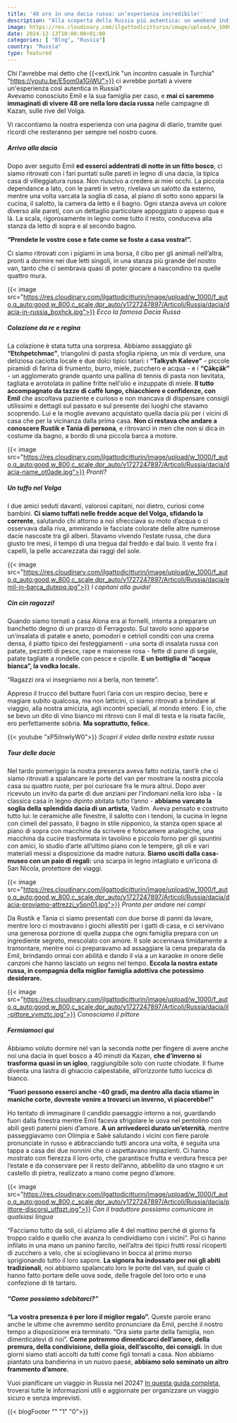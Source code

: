 ```yaml
---
title: '48 ore in una dacia russa: un’esperienza incredibile!'
description: "Alla scoperta della Russia più autentica: un weekend indimenticabile nell’autentica dacia di una famiglia russa "
image: https://res.cloudinary.com/ilgattodicitturin/image/upload/w_1000/f_auto,q_auto:good,w_800,c_scale,dpr_auto/v1731636403/Articoli/Russia/dacia/dacia-russia_tqc1dz.jpg
date: 2024-12-13T10:00:00+01:00
categories: [ "Blog", "Russia"]
country: "Russia"
type: featured
---
```


Chi l'avrebbe mai detto che {{<extLink "un incontro casuale in Turchia" "https://youtu.be/E5om0a1GiWU">}} ci avrebbe portati a vivere un'esperienza così autentica in Russia?  
Avevamo conosciuto Emil e la sua famiglia per caso, e **mai ci saremmo immaginati di vivere 48 ore nella loro dacia russa** nelle campagne di Kazan, sulle rive del Volga.

Vi raccontiamo la nostra esperienza con una pagina di diario, tramite quei ricordi che resteranno per sempre nel nostro cuore.

##### Arrivo alla dacia 
Dopo aver seguito Emil **ed esserci addentrati di notte in un fitto bosco**, ci siamo ritrovati con i fari puntati sulle pareti in legno di una dacia, la tipica casa di villeggiatura russa. 
Non riuscivo a credere ai miei occhi. La piccola dependance a lato, con le pareti in vetro, rivelava un salotto da esterno, mentre una volta varcata la soglia di casa, al piano di sotto sono apparsi la cucina, il salotto, la camera da letto e il bagno. Ogni stanza aveva un colore diverso alle pareti, con un dettaglio particolare appoggiato o appeso qua e là. La scala, rigorosamente in legno come tutto il resto, conduceva alla stanza da letto di sopra e al secondo bagno. 

**“Prendete le vostre cose e fate come se foste a casa vostra!”.**

Ci siamo ritrovati con i pigiami in una borsa, il cibo per gli animali nell’altra, pronti a dormire nei due letti singoli, in una stanza più grande del nostro van, tanto che ci sembrava quasi di poter giocare a nascondino tra quelle quattro mura. 

{{< image src="https://res.cloudinary.com/ilgattodicitturin/image/upload/w_1000/f_auto,q_auto:good,w_800,c_scale,dpr_auto/v1727247897/Articoli/Russia/dacia/dacia-in-russia_boxhck.jpg">}}
_Ecco la famosa Dacia Russa_

##### Colazione da re e regina 
La colazione è stata tutta una sorpresa. Abbiamo assaggiato gli **“Etchpetchmac”**, triangolini di pasta sfoglia ripiena, un mix di verdure, una deliziosa caciotta locale e due dolci tipici tatari: i **“Talkysh Kaleve”** - piccole piramidi di farina di frumento, burro, miele, zucchero e acqua - e i **“Çäkçäk”** - un agglomerato grande quanto una pallina di tennis di pasta non lievitata, tagliata e arrotolata in palline fritte nell'olio e inzuppate di miele.
**Il tutto accompagnato da tazze di caffè lungo, chiacchiere e confidenze, con Emil** che ascoltava paziente e curioso e non mancava di dispensare consigli utilissimi e dettagli sul passato e sul presente dei luoghi che stavamo scoprendo. 
Lui e la moglie avevano acquistato quella dacia più per i vicini di casa che per la vicinanza dalla prima casa. 
**Non ci restava che andare a conoscere Rustik e Tania di persona**, e ritrovarci in men che non si dica in costume da bagno, a bordo di una piccola barca a motore. 

{{< image src="https://res.cloudinary.com/ilgattodicitturin/image/upload/w_1000/f_auto,q_auto:good,w_800,c_scale,dpr_auto/v1727247897/Articoli/Russia/dacia/dacia-name_ot0ade.jpg">}}
_Pronti?_

##### Un tuffo nel Volga
I due amici seduti davanti, valorosi capitani, noi dietro, curiosi come bambini. **Ci siamo tuffati nelle fredde acque del Volga, sfidando la corrente**, salutando chi attorno a noi sfrecciava su moto d’acqua o ci osservava dalla riva, ammirando le facciate colorate delle altre numerose dacie nascoste tra gli alberi. Stavamo vivendo l’estate russa, che dura giusto tre mesi, il tempo di una tregua dal freddo e dal buio. Il vento fra i capelli, la pelle accarezzata dai raggi del sole. 

{{< image src="https://res.cloudinary.com/ilgattodicitturin/image/upload/w_1000/f_auto,q_auto:good,w_800,c_scale,dpr_auto/v1727247897/Articoli/Russia/dacia/emil-in-barca_dutepq.jpg">}}
_I capitani alla guida!_

##### Cin cin ragazzi!
Quando siamo tornati a casa Alona era ai fornelli, intenta a preparare un banchetto degno di un pranzo di Ferragosto. Sul tavolo sono apparse un’insalata di patate e aneto, pomodori e cetrioli conditi con una crema densa, il piatto tipico dei festeggiamenti - una sorta di insalata russa con patate, pezzetti di pesce, rape e maionese rosa - fette di pane di segale, patate tagliate a rondelle con pesce e cipolle. **E un bottiglia di “acqua bianca”, la vodka locale.** 

“Ragazzi ora vi insegniamo noi a berla, non temete”.

Appreso il trucco del buttare fuori l’aria con un respiro deciso, bere e magiare subito qualcosa, ma non latticini, ci siamo ritrovati a brindare al viaggio, alla nostra amicizia, agli incontri speciali, al mondo intero. 
E io, che se bevo un dito di vino bianco mi ritrovo con il mal di testa e la risata facile, ero perfettamente sobria. 
**Ma soprattutto, felice.**

{{< youtube "xP5iInwIyW0">}}
_Scopri il video della nostra estate russa_

##### Tour delle dacie
Nel tardo pomeriggio la nostra presenza aveva fatto notizia, tant’è che ci siamo ritrovati a spalancare le porte del van per mostrare la nostra piccola casa su quattro ruote, per poi curiosare fra le mura altrui. Dopo aver ricevuto un invito da parte di due anziani per l’indomani nella loro isba - la classica casa in legno dipinto abitata tutto l’anno -  **abbiamo varcato la soglia della splendida dacia di un artista**, Vadim. Aveva pensato e costruito tutto lui: le ceramiche alle finestre, il salotto con i tendoni, la cucina in legno con cimeli del passato, il bagno in stile nipponico, la stanza open space al piano di sopra con macchine da scrivere e fotocamere analogiche, una macchina da cucire trasformata in tavolino e piccolo forno per gli spuntini con amici, lo studio d’arte all’ultimo piano con le tempere, gli oli e vari materiali messi a disposizione da madre natura. **Siamo usciti dalla casa-museo con un paio di regali:** una scarpa in legno intagliato e un’icona di San Nicola, protettore dei viaggi. 

{{< image src="https://res.cloudinary.com/ilgattodicitturin/image/upload/w_1000/f_auto,q_auto:good,w_800,c_scale,dpr_auto/v1727247897/Articoli/Russia/dacia/dacia-proviamo-attrezzi_y5pn01.jpg">}}
_Pronta per andare nei campi_

Da Rustik e Tania ci siamo presentati con due borse di panni da lavare, mentre loro ci mostravano i giochi allestiti per i gatti di casa, e ci servivano una generosa porzione di quella zuppa che ogni famiglia prepara con un ingrediente segreto, mescolato con amore. 
Il sole accennava timidamente a tramontare, mentre noi ci preparavamo ad assaggiare la cena preparata da Emil, brindando ormai con abilità e dando il via a un karaoke in onore delle canzoni che hanno lasciato un segno nel tempo. 
**Eccola la nostra estate russa, in compagnia della miglior famiglia adottiva che potessimo desiderare.**

{{< image src="https://res.cloudinary.com/ilgattodicitturin/image/upload/w_1000/f_auto,q_auto:good,w_800,c_scale,dpr_auto/v1727247897/Articoli/Russia/dacia/il-pittore_vymztc.jpg">}}
_Conosciamo il pittore_

##### Fermiamoci qui
Abbiamo voluto dormire nel van la seconda notte per fingere di avere anche noi una dacia in quel bosco a 40 minuti da Kazan, **che d’inverno si trasforma quasi in un igloo**, raggiungibile solo con ruote chiodate. Il fiume diventa una lastra di ghiaccio calpestabile, all’orizzonte tutto luccica di bianco. 

**“Fuori possono esserci anche -40 gradi, ma dentro alla dacia stiamo in maniche corte, dovreste venire a trovarci un inverno, vi piacerebbe!”**

Ho tentato di immaginare il candido paesaggio intorno a noi, guardando fuori dalla finestra mentre Emil faceva sfrigolare le uova nel pentolino con abili gesti paterni pieni d’amore.
**A un arrivederci durato un’eternità**, mentre passeggiavamo con Olimpia e Sakè salutando i vicini con fiere parole pronunciate in russo e abbracciando tutti ancora una volta, è seguita una tappa a casa dei due nonnini che ci aspettavano impazienti. Ci hanno mostrato con fierezza il loro orto, che garantisce frutta e verdura fresca per l’estate e da conservare per il resto dell’anno, abbellito da uno stagno e un castello di pietra, realizzato a mano come pegno d’amore. 

{{< image src="https://res.cloudinary.com/ilgattodicitturin/image/upload/w_1000/f_auto,q_auto:good,w_800,c_scale,dpr_auto/v1727247897/Articoli/Russia/dacia/pittore-discorsi_utfqzt.jpg">}}
_Con il traduttore possiamo comunicare in qualsiasi lingua_

“Facciamo tutto da soli, ci alziamo alle 4 del mattino perché di giorno fa troppo caldo e quello che avanza lo condividiamo con i vicini”.
Poi ci hanno infilato in una mano un panino farcito, nell’altra dei tipici frutti rossi ricoperti di zucchero a velo, che si scioglievano in bocca al primo morso sprigionando tutto il loro sapore. 
**La signora ha indossato per noi gli abiti tradizionali**, noi abbiamo spalancato loro le porte del van, sul quale ci hanno fatto portare delle uova sode, delle fragole del loro orto e una confezione di  tè tartaro.

##### “Come possiamo sdebitarci?”

**“La vostra presenza è per loro il miglior regalo”.**
Queste parole erano anche le ultime che avremmo sentito pronunciare da Emil, perché il nostro tempo a disposizione era terminato. 
“Ora siete parte della famiglia, non dimenticatevi di noi”.
**Come potremmo dimenticarci dell’amore, della premura, della condivisione, della gioia, dell’ascolto, dei consigli.**
In due giorni siamo stati accolti da tutti come figli tornati a casa. 
Non abbiamo piantato una bandierina in un nuovo paese, **abbiamo solo seminato un altro frammento d’amore.** 

Vuoi pianificare un viaggio in Russia nel 2024? [In questa guida completa](/blog/viaggiare-in-russia-guida-completa-in-11-punti-aggiornamento-2024), troverai tutte le informazioni utili e aggiornate per organizzare un viaggio sicuro e senza imprevisti.

{{< blogFooter "" "1" "0">}}